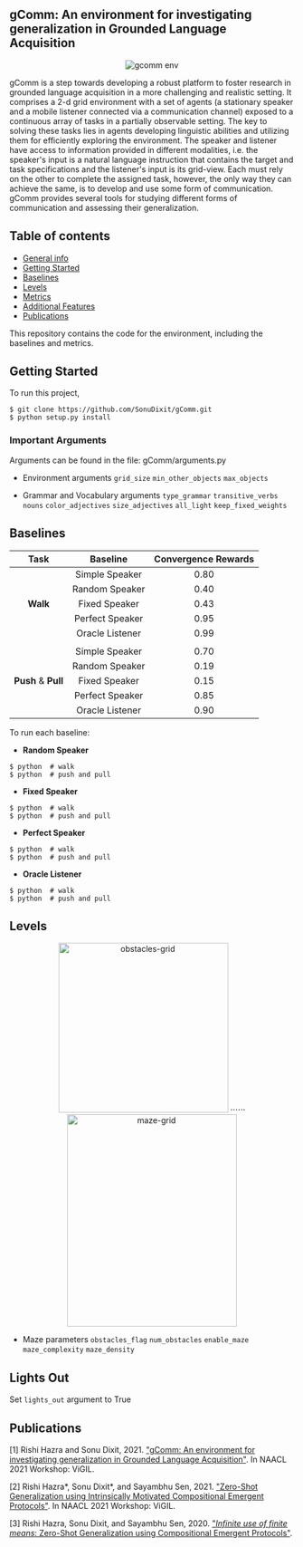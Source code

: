 ## gComm: An environment for investigating generalization in Grounded Language Acquisition
<p align="center">
  <img src="https://user-images.githubusercontent.com/36856187/117645822-50da8200-b18b-11eb-9bca-4eb7f064e7eb.png" alt="gcomm env"/>
</p>

gComm is a step towards developing a robust platform to foster research in grounded language acquisition in a more challenging and realistic setting. It comprises a 2-d grid environment with a set of agents (a stationary speaker and a mobile listener connected via a communication channel) exposed to a continuous array of tasks in a partially observable setting. The key to solving these tasks lies in agents developing linguistic abilities and utilizing them for efficiently exploring the environment. The speaker and listener have access to information provided in different modalities, i.e. the speaker's input is a natural language instruction that contains the target and task specifications and the listener's input is its grid-view. Each must rely on the other to complete the assigned task, however, the only way they can achieve the same, is to develop and use some form of communication. gComm provides several tools for studying different forms of communication and assessing their generalization.

## Table of contents
* [General info](#general-info)
* [Getting Started](#getting-started)
* [Baselines](#baselines)
* [Levels](#levels)
* [Metrics](#metrics)
* [Additional Features](#additional-features)
* [Publications](#publications)

This repository contains the code for the environment, including the baselines and metrics.

## Getting Started
To run this project,

```
$ git clone https://github.com/SonuDixit/gComm.git
$ python setup.py install
```

### Important Arguments
Arguments can be found in the file: gComm/arguments.py

* Environment arguments
`grid_size`
`min_other_objects`
`max_objects`

* Grammar and Vocabulary arguments
`type_grammar`
`transitive_verbs`
`nouns`
`color_adjectives`
`size_adjectives`
`all_light`
`keep_fixed_weights`


## Baselines
| Task              | Baseline         | Convergence Rewards  |
|:-----------------:|:----------------:|:--------------------:|
|                   | Simple Speaker   |   0.80               |
|                   | Random Speaker   |   0.40               |
|  **Walk**         | Fixed Speaker    |   0.43               |
|                   | Perfect Speaker  |   0.95               |
|                   | Oracle Listener  |   0.99               |
|                   |                  |                      |
|                   | Simple Speaker   |   0.70               |
|                   | Random Speaker   |   0.19               |
|**Push** & **Pull**| Fixed Speaker    |   0.15               |
|                   | Perfect Speaker  |   0.85               |
|                   | Oracle Listener  |   0.90               |

To run each baseline:

* **Random Speaker**
```
$ python  # walk
$ python  # push and pull
```
* **Fixed Speaker**
```
$ python  # walk
$ python  # push and pull
```
* **Perfect Speaker**
```
$ python  # walk
$ python  # push and pull
```
* **Oracle Listener**
```
$ python  # walk
$ python  # push and pull
```

## Levels
<p align="center">
  <img src="https://user-images.githubusercontent.com/36856187/117788916-1f73bc00-b248-11eb-8484-e810a6d88591.png" width="300" alt="obstacles-grid"/>
  ⋅⋅⋅⋅⋅⋅
  <img src="https://user-images.githubusercontent.com/36856187/117788200-74630280-b247-11eb-9018-4b03a6c6ab76.png" width="300" height="375" alt="maze-grid"/>
</p>

* Maze parameters
`obstacles_flag`
`num_obstacles`
`enable_maze`
`maze_complexity`
`maze_density`

## Lights Out

Set `lights_out` argument to True

## Publications
[1] Rishi Hazra and Sonu Dixit, 2021. ["gComm: An environment for investigating generalization in Grounded Language Acquisition"](https://arxiv.org/pdf/2105.03943.pdf). In NAACL 2021 Workshop: ViGIL.

[2] Rishi Hazra*, Sonu Dixit*, and Sayambhu Sen, 2021. ["Zero-Shot Generalization using Intrinsically Motivated Compositional Emergent Protocols"](). In NAACL 2021 Workshop: ViGIL.

[3] Rishi Hazra, Sonu Dixit, and Sayambhu Sen, 2020. ["*Infinite use of finite means*: Zero-Shot Generalization using Compositional Emergent Protocols"](https://arxiv.org/pdf/2012.05011.pdf).
